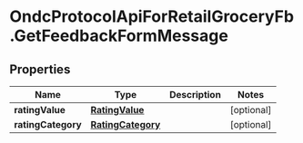 # OndcProtocolApiForRetailGroceryFb.GetFeedbackFormMessage

## Properties
Name | Type | Description | Notes
------------ | ------------- | ------------- | -------------
**ratingValue** | [**RatingValue**](RatingValue.md) |  | [optional] 
**ratingCategory** | [**RatingCategory**](RatingCategory.md) |  | [optional] 
